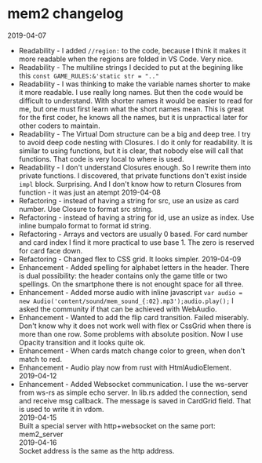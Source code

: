 # mem2 changelog
2019-04-07  
- Readability - I added `//region:` to the code, because I think it makes it more readable when the regions are folded in VS Code. Very nice.  
- Readability - The multiline strings I decided to put at the begining like this `const GAME_RULES:&'static str = ".."`  
- Readability - I was thinking to make the variable names shorter to make it more readable. I use really long names. But then the code would be difficult to understand. With shorter names it would be easier to read for me, but one must first learn what the short names mean. This is great for the first coder, he knows all the names, but it is unpractical later for other coders to maintain.  
- Readability - The Virtual Dom structure can be a big and deep tree. I try to avoid deep code nesting with Closures. I do it only for readability. It is similar to using functions, but it is clear, that nobody else will call that functions. That code is very local to where is used.  
- Readability - I don't understand Closures enough. So I rewrite them into private functions. I discovered, that private functions don't exist inside `impl` block. Surprising. And I don't know how to return Closures from function - it was just an atempt
2019-04-08  
- Refactoring - instead of having a string for src, use an usize as card number. Use Closure to format src string.  
- Refactoring - instead of having a string for id, use an usize as index. Use inline bumpalo format to format id string.  
- Refactoring - Arrays and vectors are usually 0 based. For card number and card index I find it more practical to use base 1. The zero is reserved for card face down.   
- Refactoring - Changed flex to CSS grid. It looks simpler.
2019-04-09  
- Enhancement - Added spelling for alphabet letters in the header. There is dual possibility: the header contains only the game title or two spellings. On the smartphone there is not enought space for all three.  
- Enhancement - Added morse audio with inline javascript `var audio = new Audio('content/sound/mem_sound_{:02}.mp3');audio.play();`  I asked the community if that can be achieved with WebAudio.  
- Enhancement - Wanted to add the flip card transition. Failed miserably. Don't know why it does not work well with flex or CssGrid when there is more than one row. Some problems with absolute position. Now I use Opacity transition and it looks quite ok.  
- Enhancement - When cards match change color to green, when don't match to red.  
- Enhancement - Audio play now from rust with HtmlAudioElement.   
2019-04-12
- Enhancement - Added Websocket communication. I use the ws-server from ws-rs as simple echo server. In lib.rs added the connection, send and receive msg callback. The message is saved in CardGrid field. That is used to write it in vdom.  
2019-04-15  
Built a special server with http+websocket on the same port: mem2_server  
2019-04-16  
Socket address is the same as the http address.  
